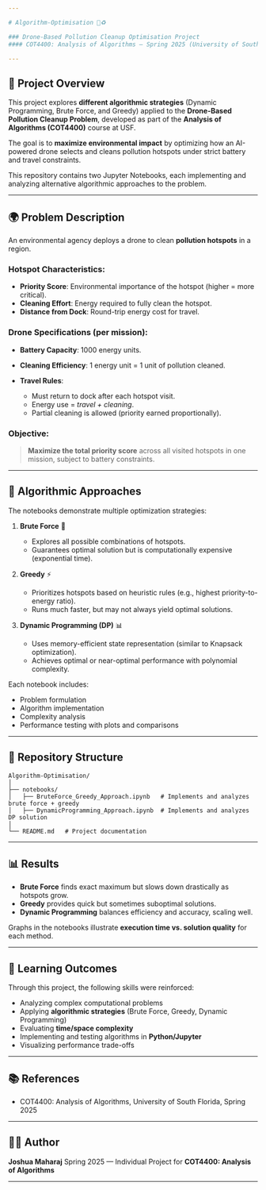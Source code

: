 ```yaml
---

# Algorithm-Optimisation 🚁♻️

### Drone-Based Pollution Cleanup Optimisation Project
#### COT4400: Analysis of Algorithms — Spring 2025 (University of South Florida)

---
```


## 📌 Project Overview

This project explores **different algorithmic strategies** (Dynamic Programming, Brute Force, and Greedy) applied to the **Drone-Based Pollution Cleanup Problem**, developed as part of the **Analysis of Algorithms (COT4400)** course at USF.

The goal is to **maximize environmental impact** by optimizing how an AI-powered drone selects and cleans pollution hotspots under strict battery and travel constraints.

This repository contains two Jupyter Notebooks, each implementing and analyzing alternative algorithmic approaches to the problem.

---

## 🌍 Problem Description

An environmental agency deploys a drone to clean **pollution hotspots** in a region.

### Hotspot Characteristics:

* **Priority Score**: Environmental importance of the hotspot (higher = more critical).
* **Cleaning Effort**: Energy required to fully clean the hotspot.
* **Distance from Dock**: Round-trip energy cost for travel.

### Drone Specifications (per mission):

* **Battery Capacity**: 1000 energy units.
* **Cleaning Efficiency**: 1 energy unit = 1 unit of pollution cleaned.
* **Travel Rules**:

  * Must return to dock after each hotspot visit.
  * Energy use = *travel + cleaning*.
  * Partial cleaning is allowed (priority earned proportionally).

### Objective:

> **Maximize the total priority score** across all visited hotspots in one mission, subject to battery constraints.

---

## 🧮 Algorithmic Approaches

The notebooks demonstrate multiple optimization strategies:

1. **Brute Force** 🔎

   * Explores all possible combinations of hotspots.
   * Guarantees optimal solution but is computationally expensive (exponential time).

2. **Greedy** ⚡

   * Prioritizes hotspots based on heuristic rules (e.g., highest priority-to-energy ratio).
   * Runs much faster, but may not always yield optimal solutions.

3. **Dynamic Programming (DP)** 📊

   * Uses memory-efficient state representation (similar to Knapsack optimization).
   * Achieves optimal or near-optimal performance with polynomial complexity.

Each notebook includes:

* Problem formulation
* Algorithm implementation
* Complexity analysis
* Performance testing with plots and comparisons

---

## 📂 Repository Structure

```
Algorithm-Optimisation/
│
├── notebooks/
│   ├── BruteForce_Greedy_Approach.ipynb   # Implements and analyzes brute force + greedy
│   ├── DynamicProgramming_Approach.ipynb  # Implements and analyzes DP solution
│
└── README.md   # Project documentation
```


---

## 📊 Results

* **Brute Force** finds exact maximum but slows down drastically as hotspots grow.
* **Greedy** provides quick but sometimes suboptimal solutions.
* **Dynamic Programming** balances efficiency and accuracy, scaling well.

Graphs in the notebooks illustrate **execution time vs. solution quality** for each method.

---

## 🎯 Learning Outcomes

Through this project, the following skills were reinforced:

* Analyzing complex computational problems
* Applying **algorithmic strategies** (Brute Force, Greedy, Dynamic Programming)
* Evaluating **time/space complexity**
* Implementing and testing algorithms in **Python/Jupyter**
* Visualizing performance trade-offs

---

## 📚 References

* COT4400: Analysis of Algorithms, University of South Florida, Spring 2025

---

## 👨‍💻 Author

**Joshua Maharaj**
Spring 2025 — Individual Project for **COT4400: Analysis of Algorithms**

---

